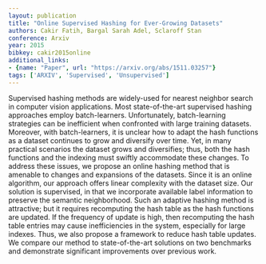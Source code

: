 ```yaml
---
layout: publication
title: "Online Supervised Hashing for Ever-Growing Datasets"
authors: Cakir Fatih, Bargal Sarah Adel, Sclaroff Stan
conference: Arxiv
year: 2015
bibkey: cakir2015online
additional_links:
- {name: "Paper", url: "https://arxiv.org/abs/1511.03257"}
tags: ['ARXIV', 'Supervised', 'Unsupervised']
---
```

Supervised hashing methods are widely-used for nearest neighbor search in computer vision applications. Most state-of-the-art supervised hashing approaches employ batch-learners. Unfortunately, batch-learning strategies can be inefficient when confronted with large training datasets. Moreover, with batch-learners, it is unclear how to adapt the hash functions as a dataset continues to grow and diversify over time. Yet, in many practical scenarios the dataset grows and diversifies; thus, both the hash functions and the indexing must swiftly accommodate these changes. To address these issues, we propose an online hashing method that is amenable to changes and expansions of the datasets. Since it is an online algorithm, our approach offers linear complexity with the dataset size. Our solution is supervised, in that we incorporate available label information to preserve the semantic neighborhood. Such an adaptive hashing method is attractive; but it requires recomputing the hash table as the hash functions are updated. If the frequency of update is high, then recomputing the hash table entries may cause inefficiencies in the system, especially for large indexes. Thus, we also propose a framework to reduce hash table updates. We compare our method to state-of-the-art solutions on two benchmarks and demonstrate significant improvements over previous work.